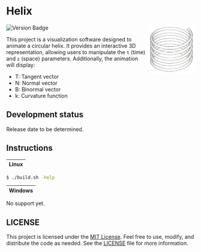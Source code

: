 # Helix

<img align="right" width="128px" src="./assets/logo.png">

![Version Badge](https://img.shields.io/badge/version-v0.0.1--prealpha-darkred)

This project is a visualization software designed to animate a circular helix. It provides an interactive 3D representation, allowing users to manipulate the `t` (time) and `s` (space) parameters. Additionally, the animation will display:

- T: Tangent vector
- N: Normal vector
- B: Binormal vector
- k: Curvature function

## Development status

Release date to be determined.

## Instructions

| Linux |
|:---:|

```bash
$ ./build.sh -help
```

| Windows |
|:---:|

No support yet.

## LICENSE

This project is licensed under the [MIT License](https://opensource.org/licenses/MIT). Feel free to use, modify, and distribute the code as needed. See the [LICENSE](LICENSE) file for more information.
